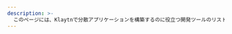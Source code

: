 ```yaml
---
description: >-
  このページには、Klaytnで分散アプリケーションを構築するのに役立つ開発ツールのリストがあります。
---
```


<!-- # Developer Tools <a id="developer-tools"></a>

#### Kaikas <a id="kaikas"></a>

* Kaikas is a secure, developer-friendly wallet for the Klaytn Network that is seamlessly integrated into the web as a browser extension. Kaikas empowers you to store and interact with KLAY/Klaytn-based tokens, and to sign transactions from Klaytn dApps (Decentralized Applications) on the web in realtime.

#### Klaytn Wallet  <a id="klaytn-wallet"></a>

* Klaytn Wallet is a browser-based account management tool for the dApp (Decentralized Application) developers. You can create/load your accounts, review your account balance, and transfer KLAY. You can also register your own Klaytn tokens to test basic behaviors.

#### Klaytnscope <a id="klaytnscope"></a>

* Klaytnscope is the block explorer for the Klaytn Network. You can browse and inspect your transactions on the browser.

#### Covalent API <a id="Covalent"></a>

* Covalent aggregates information from across dozens of sources including nodes, chains, and data feeds. This Covalent RESTful API allows you to pull detailed, granular and historical blockchain transaction data from Klaytn (and other blockchains) with no code. The Covalent API allows you to create entirely new applications or augment existing ones without configuring or maintaining blockchain infrastructure.

* Supported endpoints- All Class A endpoints are supported for the Klaytn mainnet Cypress and the Klaytn testnet Baobab. You can query either network via the unified API by changing the chainId. For more information, see [Covalent Docs](https://www.covalenthq.com/docs/networks/klaytn#supported-endpoints). -->